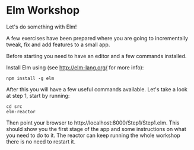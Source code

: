 
Elm Workshop
===============================================================================

Let's do something with Elm!

A few exercises have been prepared where you are going to incrementally
tweak, fix and add features to a small app.

Before starting you need to have an editor and a few commands installed.

Install Elm using (see http://elm-lang.org/ for more info):

```
npm install -g elm
```

After this you will have a few useful commands available. Let's take a look at
step 1, start by running:

```
cd src
elm-reactor
```

Then point your browser to http://localhost:8000/Step1/Step1.elm.
This should show you the first stage of the app and some instructions on what
you need to do to it. The reactor can keep running the whole workshop there is
no need to restart it.

